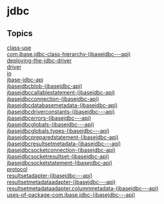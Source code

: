 # jdbc

## Topics

[class-use](./class-use)  
[com.jbase.jdbc-class-hierarchy-(jbasejdbc---api)](./com.jbase.jdbc-class-hierarchy-(jbasejdbc---api))  
[deploying-the-jdbc-driver](./deploying-the-jdbc-driver)  
[driver](./driver)  
[io](./io)  
[jbase-jdbc-api](./jbase-jdbc-api)  
[jbasejdbcblob-(jbasejdbc-api)](./jbasejdbcblob-(jbasejdbc-api))  
[jbasejdbccallablestatement-(jbasejdbc-api)](./jbasejdbccallablestatement-(jbasejdbc-api))  
[jbasejdbcconnection-(jbasejdbc-api)](./jbasejdbcconnection-(jbasejdbc-api))  
[jbasejdbcdatabasemetadata-(jbasejdbc-api)](./jbasejdbcdatabasemetadata-(jbasejdbc-api))  
[jbasejdbcdriverconstants-(jbasejdbc---api)](./jbasejdbcdriverconstants-(jbasejdbc---api))  
[jbasejdbcerrors-(jbasejdbc---api)](./jbasejdbcerrors-(jbasejdbc---api))  
[jbasejdbcglobals-(jbasejdbc---api)](./jbasejdbcglobals-(jbasejdbc---api))  
[jbasejdbcglobals.types-(jbasejdbc---api)](./jbasejdbcglobals.types-(jbasejdbc---api))  
[jbasejdbcpreparedstatement-(jbasejdbc-api)](./jbasejdbcpreparedstatement-(jbasejdbc-api))  
[jbasejdbcresultsetmetadata-(jbasejdbc---api)](./jbasejdbcresultsetmetadata-(jbasejdbc---api))  
[jbasejdbcsocketconnection-(jbasejdbc-api)](./jbasejdbcsocketconnection-(jbasejdbc-api))  
[jbasejdbcsocketresultset-(jbasejdbc-api)](./jbasejdbcsocketresultset-(jbasejdbc-api))  
[jbasejdbcsocketstatement-(jbasejdbc-api)](./jbasejdbcsocketstatement-(jbasejdbc-api))  
[protocol](./protocol)  
[resultsetadapter-(jbasejdbc---api)](./resultsetadapter-(jbasejdbc---api))  
[resultsetmetadataadapter-(jbasejdbc---api)](./resultsetmetadataadapter-(jbasejdbc---api))  
[resultsetmetadataadapter.columnmetadata-(jbasejdbc---api)](./resultsetmetadataadapter.columnmetadata-(jbasejdbc---api))  
[uses-of-package-com.jbase.jdbc-(jbasejdbc---api)](./uses-of-package-com.jbase.jdbc-(jbasejdbc---api))  

